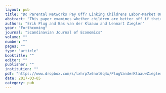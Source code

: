 ```yaml
---
layout: pub
title: "Do Parental Networks Pay Off? Linking Childrens Labor-Market Outcomes to their Parents Friends"
abstract: "This paper examines whether children are better off if their parents have more elaborate social networks. Using data on high-school friendships of parents, we analyze whether the number and characteristics of friends affect the labor-market outcomes of children. While parental friendships formed in high school appear long lasting, we find no significant impact on the occupational choices and earnings prospects of their children. These results do not change when we account for network endogeneity, network persistency and network measurement error. Only when children enter the labor market, we find that friends of parents have a marginally significant but small influence on the occupational choice of children."
authors: "Erik Plug and Bas van der Klaauw and Lennart Ziegler"
year: "Forthcoming"
journal: "Scandinavian Journal of Economics"
volume: ""
number: ""
pages: ""
type: "article"
booktitle: ""
editor: ""
publisher: ""
institution: ""
pdf: "https://www.dropbox.com/s/lxhrp7x6not6q4x/PlugVanderKlaauwZiegler2016SJE.pdf"
date: 2017-03-05
category: pub
---
```

